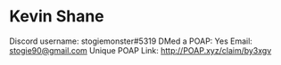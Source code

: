 # Kevin Shane

Discord username: stogiemonster#5319
DMed a POAP: Yes
Email: stogie90@gmail.com
Unique POAP Link: http://POAP.xyz/claim/by3xgv